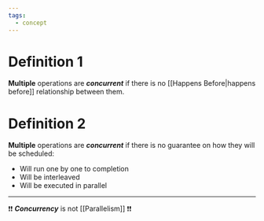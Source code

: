 ```yaml
---
tags:
  - concept
---
```

# Definition 1
**Multiple** operations are ***concurrent*** if there is no [[Happens Before|happens before]] relationship between them.

# Definition 2
**Multiple** operations are ***concurrent*** if there is no guarantee on how they will be scheduled:
- Will run one by one to completion
- Will be interleaved
- Will be executed in parallel

---
❗❗ ***Concurrency*** is not [[Parallelism]] ❗❗